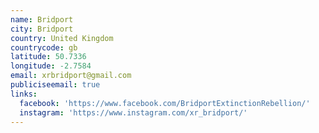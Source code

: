 ```yaml
---
name: Bridport
city: Bridport
country: United Kingdom
countrycode: gb
latitude: 50.7336
longitude: -2.7584
email: xrbridport@gmail.com
publiciseemail: true
links:
  facebook: 'https://www.facebook.com/BridportExtinctionRebellion/'
  instagram: 'https://www.instagram.com/xr_bridport/'
---
```


